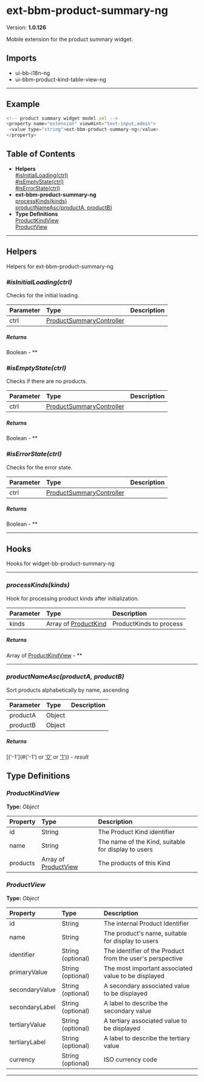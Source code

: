 # ext-bbm-product-summary-ng


Version: **1.0.126**

Mobile extension for the product summary widget.

## Imports

* ui-bb-i18n-ng
* ui-bbm-product-kind-table-view-ng

---

## Example

```javascript
<!-- product summary widget model.xml -->
<property name="extension" viewHint="text-input,admin">
 <value type="string">ext-bbm-product-summary-ng</value>
</property>
```

## Table of Contents
- **Helpers**<br/>    <a href="#Helpers_isInitialLoading">#isInitialLoading(ctrl)</a><br/>    <a href="#Helpers_isEmptyState">#isEmptyState(ctrl)</a><br/>    <a href="#Helpers_isErrorState">#isErrorState(ctrl)</a><br/>
- **ext-bbm-product-summary-ng**<br/>    <a href="#ext-bbm-product-summary-ngprocessKinds">processKinds(kinds)</a><br/>    <a href="#ext-bbm-product-summary-ngproductNameAsc">productNameAsc(productA, productB)</a><br/>
- **Type Definitions**<br/>    <a href="#ProductKindView">ProductKindView</a><br/>    <a href="#ProductView">ProductView</a><br/>

---

## Helpers

Helpers for ext-bbm-product-summary-ng

### <a name="Helpers_isInitialLoading"></a>*#isInitialLoading(ctrl)*

Checks for the initial loading.

| Parameter | Type | Description |
| :-- | :-- | :-- |
| ctrl | [ProductSummaryController](widget-bb-product-summary-ng.html#ProductSummaryController) |  |

##### Returns

Boolean - **

### <a name="Helpers_isEmptyState"></a>*#isEmptyState(ctrl)*

Checks if there are no products.

| Parameter | Type | Description |
| :-- | :-- | :-- |
| ctrl | [ProductSummaryController](widget-bb-product-summary-ng.html#ProductSummaryController) |  |

##### Returns

Boolean - **

### <a name="Helpers_isErrorState"></a>*#isErrorState(ctrl)*

Checks for the error state.

| Parameter | Type | Description |
| :-- | :-- | :-- |
| ctrl | [ProductSummaryController](widget-bb-product-summary-ng.html#ProductSummaryController) |  |

##### Returns

Boolean - **

---

## Hooks

Hooks for widget-bb-product-summary-ng

---

### <a name="ext-bbm-product-summary-ngprocessKinds"></a>*processKinds(kinds)*

Hook for processing product kinds after initialization.

| Parameter | Type | Description |
| :-- | :-- | :-- |
| kinds | Array of [ProductKind](#ProductKind) | ProductKinds to process |

##### Returns

Array of [ProductKindView](#ProductKindView) - **

---

### <a name="ext-bbm-product-summary-ngproductNameAsc"></a>*productNameAsc(productA, productB)*

Sort products alphabetically by name, ascending

| Parameter | Type | Description |
| :-- | :-- | :-- |
| productA | Object |  |
| productB | Object |  |

##### Returns

[('-1'](#('-1') or ['0'](#'0') or ['1')](#'1')) - *result*

## Type Definitions


### <a name="ProductKindView"></a>*ProductKindView*


**Type:** *Object*


| Property | Type | Description |
| :-- | :-- | :-- |
| id | String | The Product Kind identifier |
| name | String | The name of the Kind, suitable for display to users |
| products | Array of [ProductView](#ProductView) | The products of this Kind |

### <a name="ProductView"></a>*ProductView*


**Type:** *Object*


| Property | Type | Description |
| :-- | :-- | :-- |
| id | String | The internal Product Identifier |
| name | String | The product's name, suitable for display to users |
| identifier | String (optional) | The identifier of the Product from the user's perspective |
| primaryValue | String (optional) | The most important associated value to be displayed |
| secondaryValue | String (optional) | A secondary associated value to be displayed |
| secondaryLabel | String (optional) | A label to describe the secondary value |
| tertiaryValue | String (optional) | A tertiary associated value to be displayed |
| tertiaryLabel | String (optional) | A label to describe the tertiary value |
| currency | String (optional) | ISO currency code |

---
